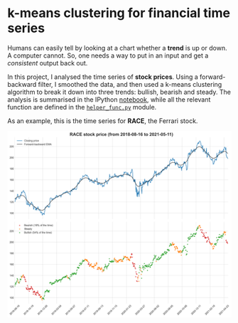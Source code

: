 # k-means clustering for financial time series

Humans can easily tell by looking at a chart whether a **trend** is up or down. A computer cannot.
So, one needs a way to put in an input and get a *consistent* output back out.

In this project, I analysed the time series of **stock prices**. Using a forward-backward filter, I smoothed the data, and then used a k-means clustering algorithm to break it down into three trends: bullish, bearish and steady. The analysis is summarised in the IPython [notebook](https://github.com/viventriglia/k-means_clustering_financial_time_series/blob/main/Historic_data_by_trend.ipynb), while all the relevant function are defined in the [```helper_func.py```](https://github.com/viventriglia/k-means_clustering_financial_time_series/blob/main/helper_func.py) module.

As an example, this is the time series for **RACE**, the Ferrari stock.

![RACE stock](https://raw.githubusercontent.com/viventriglia/k-means_clustering_financial_time_series/main/RACE_combined.png)

